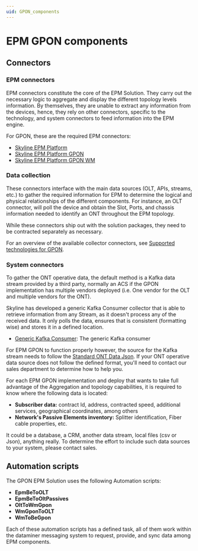 ```yaml
---
uid: GPON_components
---
```


# EPM GPON components

## Connectors

### EPM connectors

EPM connectors constitute the core of the EPM Solution. They carry out the necessary logic to aggregate and display the different topology levels information. By themselves, they are unable to extract any information from the devices, hence, they rely on other connectors, specific to the technology, and system connectors to feed information into the EPM engine.

For GPON, these are the required EPM connectors:

- [Skyline EPM Platform](https://catalog.dataminer.services/result/driver/7207)
- [Skyline EPM Platform GPON](https://catalog.dataminer.services/result/driver/7210)
- [Skyline EPM Platform GPON WM](https://catalog.dataminer.services/result/driver/7213)

### Data collection

These connectors interface with the main data sources (OLT, APIs, streams, etc.) to gather the required information for EPM to determine the logical and physical relationships of the different components. For instance, an OLT connector, will poll the device and obtain the Slot, Ports, and chassis information needed to identify an ONT throughout the EPM topology.

While these connectors ship out with the solution packages, they need to be contracted separately as necessary.

For an overview of the available collector connectors, see [Supported technologies for GPON](xref:GPON_supported_technologies).

### System connectors

To gather the ONT operative data, the default method is a Kafka data stream provided by a third party, normally an ACS if the GPON implementation has multiple vendors deployed (i.e. One vendor for the OLT and multiple vendors for the ONT).

Skyline has developed a generic Kafka Consumer collector that is able to retrieve information from any Stream, as it doesn't process any of the received data. It only polls the data, ensures that is consistent (formatting wise) and stores it in a defined location.

- [Generic Kafka Consumer](https://catalog.dataminer.services/result/driver/7373): The generic Kafka consumer

For EPM GPON to function properly however, the source for the Kafka stream needs to follow the [Standard ONT Data Json](xref:GPON_ONT_Json_definition). If your ONT operative data source does not follow the defined format, you'll need to contact our sales department to determine how to help you.

For each EPM GPON implementation and deploy that wants to take full advantage of the Aggregation and topology capabilities, it is required to know where the following data is located:

- **Subscriber data:** contract Id, address, contracted speed, additional services, geographical coordinates, among others
- **Network's Passive Elements inventory:** Splitter identification, Fiber cable properties, etc.

It could be a database, a CRM, another data stream, local files (csv or Json), anything really. To determine the effort to include such data sources to your system, please contact sales.

## Automation scripts

The GPON EPM Solution uses the following Automation scripts:

- **EpmBeToOLT**
- **EpmBeToOltPassives**
- **OltToWmGpon**
- **WmGponToOLT**
- **WmToBeGpon**

Each of these automation scripts has a defined task, all of them work within the dataminer messaging system to request, provide, and sync data among EPM components.
